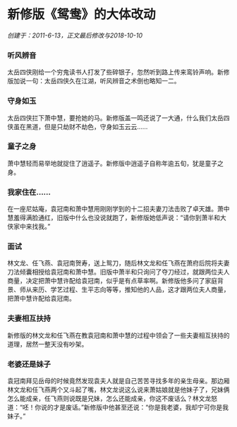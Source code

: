 # 新修版《鸳鸯》的大体改动
_创建于：2011-6-13，正文最后修改与2018-10-10_

### 听风辨音

太岳四侠刚给一个穷鬼读书人打发了些碎银子，忽然听到路上传来鸾铃声响。新修版加说一句：太岳四侠久在江湖，听风辨音之术倒也略知一二。

### 守身如玉

太岳四侠拦下萧中慧，要抢她的马。新修版盖一鸣还说了一大通，什么我们太岳四侠虽在黑道，但是只劫财不劫色，守身如玉云云……

### 童子之身

萧中慧轻而易举地就捉住了逍遥子。新修版中逍遥子自称年逾五旬，犹是童子之身。

### 我家住在……

在一座尼姑庵，袁冠南和萧中慧用刚刚学到的十二招夫妻刀法击败了卓天雄。萧中慧羞得满脸通红，旧版中什么也没说就跑了，新修版她低声说：“请你到萧半和大侠家中来找我。”

### 面试

林文龙、任飞燕、袁冠南贺寿，送上鸳刀，随后林文龙和任飞燕在萧府后院将夫妻刀法倾囊相授给袁冠南和萧中慧。旧版中萧半和只询问了夺刀经过，就跟两位夫人商量，决定把萧中慧许配给袁冠南，似乎是有点草率啊。新修版他多问了家庭背景、师从来历、学艺过程、生平志向等等，推知他的人品，这才跟两位夫人商量，把萧中慧许配给袁冠南。

### 夫妻相互扶持

新修版的林文龙和任飞燕在教袁冠南和萧中慧的过程中领会了一些夫妻相互扶持的道理，居然一整天没有吵架。

### 老婆还是妹子

袁冠南拜见岳母的时候竟然发现袁夫人就是自己苦苦寻找多年的亲生母亲。那边厢林文龙和任飞燕两个又斗起了嘴，林文龙说这么说来萧姑娘就是他妹子了，兄妹俩怎么能成亲，任飞燕则说既是兄妹，怎么还能成亲，你这不废话么？林文龙怒道：“呸！你说的才是废话。”新修版中他甚至还说：“你是我老婆，我却宁可你是我妹子。”

